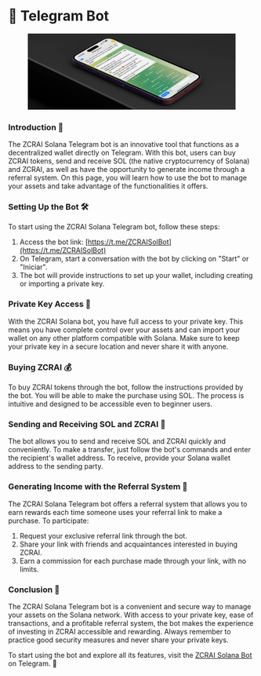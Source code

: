 # 🤖 Telegram Bot

<figure><img src="../../../.gitbook/assets/display_mockup_and_two_purple_phone_14_pro.png" alt=""><figcaption></figcaption></figure>

### Introduction 🌟

The ZCRAI Solana Telegram bot is an innovative tool that functions as a decentralized wallet directly on Telegram. With this bot, users can buy ZCRAI tokens, send and receive SOL (the native cryptocurrency of Solana) and ZCRAI, as well as have the opportunity to generate income through a referral system. On this page, you will learn how to use the bot to manage your assets and take advantage of the functionalities it offers.

### Setting Up the Bot 🛠️

To start using the ZCRAI Solana Telegram bot, follow these steps:

1. Access the bot link: [https://t.me/ZCRAISolBot](https://t.me/ZCRAISolBot)
2. On Telegram, start a conversation with the bot by clicking on "Start" or "Iniciar".
3. The bot will provide instructions to set up your wallet, including creating or importing a private key.

### Private Key Access 🔐

With the ZCRAI Solana bot, you have full access to your private key. This means you have complete control over your assets and can import your wallet on any other platform compatible with Solana. Make sure to keep your private key in a secure location and never share it with anyone.

### Buying ZCRAI 💰

To buy ZCRAI tokens through the bot, follow the instructions provided by the bot. You will be able to make the purchase using SOL. The process is intuitive and designed to be accessible even to beginner users.

### Sending and Receiving SOL and ZCRAI 💸

The bot allows you to send and receive SOL and ZCRAI quickly and conveniently. To make a transfer, just follow the bot's commands and enter the recipient's wallet address. To receive, provide your Solana wallet address to the sending party.

### Generating Income with the Referral System 🤑

The ZCRAI Solana Telegram bot offers a referral system that allows you to earn rewards each time someone uses your referral link to make a purchase. To participate:

1. Request your exclusive referral link through the bot.
2. Share your link with friends and acquaintances interested in buying ZCRAI.
3. Earn a commission for each purchase made through your link, with no limits.

### Conclusion 🎉

The ZCRAI Solana Telegram bot is a convenient and secure way to manage your assets on the Solana network. With access to your private key, ease of transactions, and a profitable referral system, the bot makes the experience of investing in ZCRAI accessible and rewarding. Always remember to practice good security measures and never share your private keys.

To start using the bot and explore all its features, visit the [ZCRAI Solana Bot](https://t.me/ZCRAISolBot) on Telegram. 🚀
